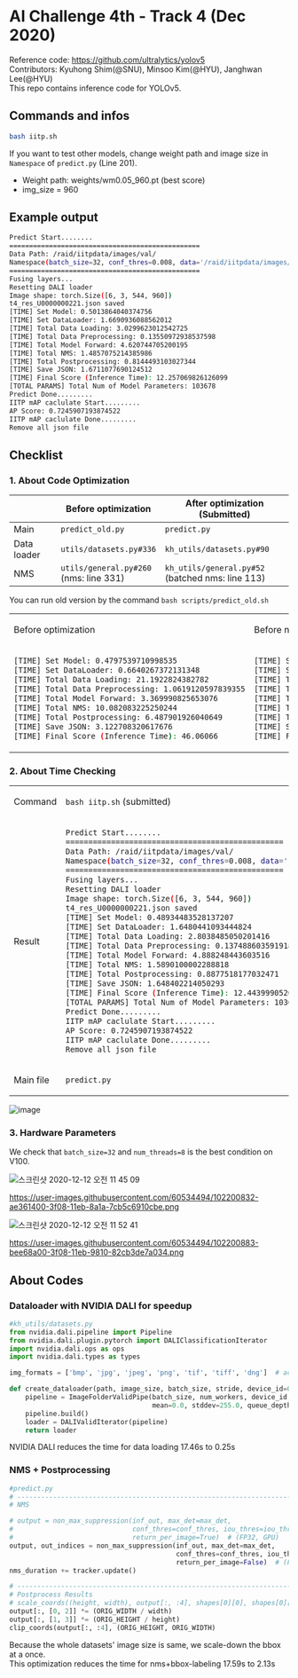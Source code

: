 # AI Challenge 4th - Track 4 (Dec 2020)

Reference code: https://github.com/ultralytics/yolov5  
Contributors: Kyuhong Shim(@SNU), Minsoo Kim(@HYU), Janghwan Lee(@HYU)  
This repo contains inference code for YOLOv5.  

## Commands and infos   

```bash
bash iitp.sh
```

If you want to test other models, change weight path and image size in ```Namespace``` of ```predict.py``` (Line 201).
- Weight path: weights/wm0.05_960.pt (best score)  
- img_size = 960  

## Example output  
```bash
Predict Start........
================================================
Data Path: /raid/iitpdata/images/val/
Namespace(batch_size=32, conf_thres=0.008, data='/raid/iitpdata/images/val/', device='', img_size=960, iou_thres=0.5, max_det=30, num_queue=8, num_threads=8, weights='weights/wm0.05_960.pt')
================================================
Fusing layers... 
Resetting DALI loader
Image shape: torch.Size([6, 3, 544, 960])
t4_res_U0000000221.json saved
[TIME] Set Model: 0.5013864040374756
[TIME] Set DataLoader: 1.6690936088562012
[TIME] Total Data Loading: 3.0299623012542725
[TIME] Total Data Preprocessing: 0.13550972938537598
[TIME] Total Model Forward: 4.620744705200195
[TIME] Total NMS: 1.4857075214385986
[TIME] Total Postprocessing: 0.8144493103027344
[TIME] Save JSON: 1.6711077690124512
[TIME] Final Score (Inference Time): 12.257069826126099
[TOTAL PARAMS] Total Num of Model Parameters: 103678
Predict Done.........
IITP mAP caclulate Start.........
AP Score: 0.7245907193874522
IITP mAP caclulate Done.........
Remove all json file
```

## Checklist

### 1. About Code Optimization

|             | Before optimization                     | After optimization (Submitted)                               |
|-------------|-----------------------------------------|---------------------------------------------------|
| Main        | ```predict_old.py```                          | ```predict.py```                                        |
| Data loader | ```utils/datasets.py#336```                   | ```kh_utils/datasets.py#90```<br>                           |
| NMS         | ```utils/general.py#260```<br>(nms: line 331) | ```kh_utils/general.py#52```<br>(batched nms: line 113) |

You can run old version by the command ```bash scripts/predict_old.sh```  

<table>
<tr>
<td>

Before optimization
</td>
<td>

Before num-thread tuning
</td>
<td> 

Final optimization
</td>
</tr>
<tr>
<td>

```bash
[TIME] Set Model: 0.4797539710998535
[TIME] Set DataLoader: 0.6640267372131348
[TIME] Total Data Loading: 21.1922824382782
[TIME] Total Data Preprocessing: 1.0619120597839355
[TIME] Total Model Forward: 3.369990825653076
[TIME] Total NMS: 10.082083225250244
[TIME] Total Postprocessing: 6.487901926040649
[TIME] Save JSON: 3.122708320617676
[TIME] Final Score (Inference Time): 46.06066
```
</td>
<td>

```bash
[TIME] Set Model: 0.4932844638824463
[TIME] Set DataLoader: 1.6099259853363037
[TIME] Total Data Loading: 10.260902881622314
[TIME] Total Data Preprocessing: 0.07654070854187012
[TIME] Total Model Forward: 4.588696241378784
[TIME] Total NMS: 0.9312660694122314
[TIME] Total Postprocessing: 0.9399559497833252
[TIME] Save JSON: 1.6605088710784912
[TIME] Final Score (Inference Time): 18.900789499282837
```
</td>
<td>

```bash
[TIME] Set Model: 0.4765970706939697
[TIME] Set DataLoader: 1.599604845046997
[TIME] Total Data Loading: 3.299018144607544
[TIME] Total Data Preprocessing: 0.07267594337463379
[TIME] Total Model Forward: 4.18438982963562
[TIME] Total NMS: 0.8949720859527588
[TIME] Total Postprocessing: 0.8590140342712402
[TIME] Save JSON: 1.6375606060028076
[TIME] Final Score (Inference Time): 11.386500835418701
```
</td>
</tr>
</table>

### 2. About Time Checking  

<table>
<tr>
<td> Command </td>
<td>

```bash iitp.sh``` (submitted)
</td>
<td> 

```bash scripts/predict_chk.sh``` 
</td>
</tr>
<tr>
<td> Result </td>
<td>

```bash
Predict Start........
================================================
Data Path: /raid/iitpdata/images/val/
Namespace(batch_size=32, conf_thres=0.008, data='/raid/iitpdata/images/val/', device='', img_size=960, iou_thres=0.5, max_det=30, num_queue=8, num_threads=8, weights='weights/wm0.05_960.pt')
================================================
Fusing layers...
Resetting DALI loader
Image shape: torch.Size([6, 3, 544, 960])
t4_res_U0000000221.json saved
[TIME] Set Model: 0.48934483528137207
[TIME] Set DataLoader: 1.6480441093444824
[TIME] Total Data Loading: 2.8038485050201416
[TIME] Total Data Preprocessing: 0.13748860359191895
[TIME] Total Model Forward: 4.888248443603516
[TIME] Total NMS: 1.5890100002288818
[TIME] Total Postprocessing: 0.8877518177032471
[TIME] Save JSON: 1.648402214050293
[TIME] Final Score (Inference Time): 12.44399905204773
[TOTAL PARAMS] Total Num of Model Parameters: 103678
Predict Done.........
IITP mAP caclulate Start.........
AP Score: 0.7245907193874522
IITP mAP caclulate Done.........
Remove all json file
```
</td>
<td>

```bash
Predict Start........
================================================
Data Path: /raid/iitpdata/images/val/
Namespace(batch_size=32, conf_thres=0.008, data='/raid/iitpdata/images/val/', device='', img_size=960, iou_thres=0.5, max_det=30, num_queue=8, num_threads=8, weights='weights/wm0.05_960.pt')
================================================
Fusing layers... 
Resetting DALI loader
t4_res_U0000000221.json saved
[TIME] Set Model: 0.48699355125427246
[TIME] Set DataLoader: 1.6262810230255127
[TIME] Total Data Loading: 3.059208631515503
[TIME] Total Data Preprocessing: 0.14332365989685059
[TIME] Total Model Forward: 4.6812005043029785
[TIME] Total NMS: 1.2890410423278809
[TIME] Total Postprocessing: 0.8272891044616699
[TIME] Save JSON: 1.6297228336334229
[TIME] Final Score (Inference Time): 12.115106344223022
Predict Done.........
IITP mAP caclulate Start.........
AP Score: 0.7245907193874522
IITP mAP caclulate Done.........
Remove all json file
```
</td>
</tr>
<tr>
<td> Main file </td> 
<td> 

```predict.py``` 
</td> 
<td> 

```predict_chk.py``` 
</td> 
</tr>
</table>

![image](https://user-images.githubusercontent.com/60534494/102202640-ecccce00-3f0a-11eb-9afa-3cfb0df0eabb.png)


### 3. Hardware Parameters

We check that ```batch_size=32``` and ```num_threads=8``` is the best condition on V100.  

![스크린샷 2020-12-12 오전 11 45 09](https://user-images.githubusercontent.com/60534494/102201017-eb9aa180-3f08-11eb-8456-bf30e0226564.png)

https://user-images.githubusercontent.com/60534494/102200832-ae361400-3f08-11eb-8a1a-7cb5c6910cbe.png

![스크린샷 2020-12-12 오전 11 52 41](https://user-images.githubusercontent.com/60534494/102201098-fe14db00-3f08-11eb-8879-c4255ec77e53.png)

https://user-images.githubusercontent.com/60534494/102200883-bee68a00-3f08-11eb-9810-82cb3de7a034.png

## About Codes  

### Dataloader with NVIDIA DALI for speedup  
```py
#kh_utils/datasets.py
from nvidia.dali.pipeline import Pipeline
from nvidia.dali.plugin.pytorch import DALIClassificationIterator
import nvidia.dali.ops as ops
import nvidia.dali.types as types

img_formats = ['bmp', 'jpg', 'jpeg', 'png', 'tif', 'tiff', 'dng']  # acceptable image suffixes

def create_dataloader(path, image_size, batch_size, stride, device_id=0, num_workers=8, queue_depth=8):
    pipeline = ImageFolderValidPipe(batch_size, num_workers, device_id, path, image_size, stride,
                                    mean=0.0, stddev=255.0, queue_depth=queue_depth)
    pipeline.build()
    loader = DALIValidIterator(pipeline)
    return loader
```
NVIDIA DALI reduces the time for data loading 17.46s to 0.25s

### NMS + Postprocessing
```py
#predict.py
# --------------------------------------------------------------------------------  #
# NMS

# output = non_max_suppression(inf_out, max_det=max_det,
#                              conf_thres=conf_thres, iou_thres=iou_thres,
#                              return_per_image=True)  # (FP32, GPU)
output, out_indices = non_max_suppression(inf_out, max_det=max_det,
                                          conf_thres=conf_thres, iou_thres=iou_thres,
                                          return_per_image=False)  # (FP32, GPU)
nms_duration += tracker.update()

# --------------------------------------------------------------------------------  #
# Postprocess Results
# scale_coords((height, width), output[:, :4], shapes[0][0], shapes[0][1])  # inplace change
output[:, [0, 2]] *= (ORIG_WIDTH / width)
output[:, [1, 3]] *= (ORIG_HEIGHT / height)
clip_coords(output[:, :4], (ORIG_HEIGHT, ORIG_WIDTH)
```
Because the whole datasets' image size is same, we scale-down the bbox at a once.  
This optimization reduces the time for nms+bbox-labeling 17.59s to 2.13s



